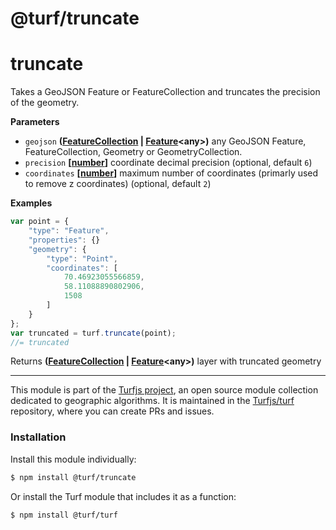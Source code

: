 # @turf/truncate

# truncate

Takes a GeoJSON Feature or FeatureCollection and truncates the precision of the geometry.

**Parameters**

-   `geojson` **([FeatureCollection](http://geojson.org/geojson-spec.html#feature-collection-objects) \| [Feature](http://geojson.org/geojson-spec.html#feature-objects)&lt;any>)** any GeoJSON Feature, FeatureCollection, Geometry or GeometryCollection.
-   `precision` **\[[number](https://developer.mozilla.org/en-US/docs/Web/JavaScript/Reference/Global_Objects/Number)]** coordinate decimal precision (optional, default `6`)
-   `coordinates` **\[[number](https://developer.mozilla.org/en-US/docs/Web/JavaScript/Reference/Global_Objects/Number)]** maximum number of coordinates (primarly used to remove z coordinates) (optional, default `2`)

**Examples**

```javascript
var point = {
    "type": "Feature",
    "properties": {}
    "geometry": {
        "type": "Point",
        "coordinates": [
            70.46923055566859,
            58.11088890802906,
            1508
        ]
    }
};
var truncated = turf.truncate(point);
//= truncated
```

Returns **([FeatureCollection](http://geojson.org/geojson-spec.html#feature-collection-objects) \| [Feature](http://geojson.org/geojson-spec.html#feature-objects)&lt;any>)** layer with truncated geometry

<!-- This file is automatically generated. Please don't edit it directly:
if you find an error, edit the source file (likely index.js), and re-run
./scripts/generate-readmes in the turf project. -->

---

This module is part of the [Turfjs project](http://turfjs.org/), an open source
module collection dedicated to geographic algorithms. It is maintained in the
[Turfjs/turf](https://github.com/Turfjs/turf) repository, where you can create
PRs and issues.

### Installation

Install this module individually:

```sh
$ npm install @turf/truncate
```

Or install the Turf module that includes it as a function:

```sh
$ npm install @turf/turf
```
